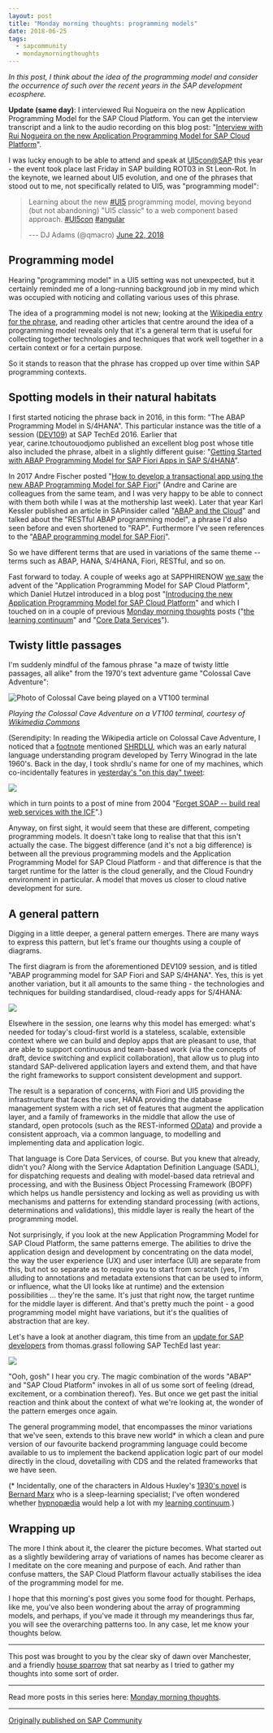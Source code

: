 ```yaml
---
layout: post
title: "Monday morning thoughts: programming models"
date: 2018-06-25
tags:
  - sapcommunity
  - mondaymorningthoughts
---
```


*In this post, I think about the idea of the programming model and
consider the occurrence of such over the recent years in the SAP
development ecosphere.*

**Update (same day)**: I interviewed Rui Nogueira on the new Application
Programming Model for the SAP Cloud Platform. You can get the interview
transcript and a link to the audio recording on this blog post:
"[Interview with Rui Nogueira on the new Application Programming Model
for SAP Cloud
Platform](/blog/posts/2018/06/25/interview-with-rui-nogueira-on-the-new-application-programming-model-for-sap-cloud-platform/)".

I was lucky enough to be able to attend and speak at
[UI5con@SAP](https://openui5.org/ui5con/) this year - the event took
place last Friday in SAP building ROT03 in St Leon-Rot. In the keynote,
we learned about UI5 evolution, and one of the phrases that stood out to
me, not specifically related to UI5, was "programming model":

>
> Learning about the new
> [#UI5](https://twitter.com/hashtag/UI5?src=hash&ref_src=twsrc%5Etfw)
> programming model, moving beyond (but not abandoning) "UI5 classic"
> to a web component based approach.
> [#UI5con](https://twitter.com/hashtag/UI5con?src=hash&ref_src=twsrc%5Etfw)
> [#angular](https://twitter.com/hashtag/angular?src=hash&ref_src=twsrc%5Etfw)
>
> --- DJ Adams (@qmacro) [June 22,
> 2018](/tweets/qmacro/status/1010070652294922240/)

## Programming model

Hearing "programming model" in a UI5 setting was not unexpected, but
it certainly reminded me of a long-running background job in my mind
which was occupied with noticing and collating various uses of this
phrase.

The idea of a programming model is not new; looking at the [Wikipedia
entry for the phrase](https://en.wikipedia.org/wiki/Programming_model),
and reading other articles that centre around the idea of a programming
model reveals only that it's a general term that is useful for
collecting together technologies and techniques that work well together
in a certain context or for a certain purpose.

So it stands to reason that the phrase has cropped up over time within
SAP programming contexts.

## Spotting models in their natural habitats

I first started noticing the phrase back in 2016, in this form: "The
ABAP Programming Model in S/4HANA". This particular instance was the
title of a session
([DEV109](https://www.sap.com/documents/2017/03/867e02d4-ac7c-0010-82c7-eda71af511fa.html))
at SAP TechEd 2016. Earlier that year, carine.tchoutouodjomo published
an excellent blog post whose title also included the phrase, albeit in a
slightly different guise: "[Getting Started with ABAP Programming Model
for SAP Fiori Apps in SAP
S/4HANA](https://blogs.sap.com/2016/04/04/getting-started-abap-programming-model/)".

In 2017 Andre Fischer posted "[How to develop a transactional app using
the new ABAP Programming Model for SAP
Fiori](https://blogs.sap.com/2017/09/14/how-to-develop-a-transactional-app-using-the-new-abap-programming-model-for-sap-fiori/)"
(Andre and Carine are colleagues from the same team, and I was very
happy to be able to connect with them both while I was at the mothership
last week). Later that year Karl Kessler published an article in
SAPinsider called "[ABAP and the
Cloud](https://sapinsider.wispubs.com/Assets/Articles/2017/November/SPI-ABAP-and-the-Cloud)"
and talked about the "RESTful ABAP programming model", a phrase I'd
also seen before and even shortened to "RAP". Furthermore I've seen
references to the "[ABAP programming model for SAP
Fiori](https://help.sap.com/doc/8f6fdeca4a26454185a19c96bfdd4e4e/1610%20000/en-US/frameset.htm)".

So we have different terms that are used in variations of the same theme
-- terms such as ABAP, HANA, S/4HANA, Fiori, RESTful, and so on.

Fast forward to today. A couple of weeks ago at SAPPHIRENOW [we
saw](/tweets/qmacro/status/1004687032411672576/) the advent
of the "Application Programming Model for SAP Cloud Platform", which
Daniel Hutzel introduced in a blog post "[Introducing the new
Application Programming Model for SAP Cloud
Platform](https://blogs.sap.com/2018/06/05/introducing-the-new-application-programming-model-for-sap-cloud-platform/)"
and which I touched on in a couple of previous [Monday morning
thoughts](/tags/mondaymorningthoughts/) posts
("[the learning
continuum](/blog/posts/2018/06/04/monday-morning-thoughts:-the-learning-continuum/)"
and "[Core Data
Services](/blog/posts/2018/06/11/monday-morning-thoughts:-core-data-services/)").

## Twisty little passages

I'm suddenly mindful of the famous phrase "a maze of twisty little
passages, all alike" from the 1970's text adventure game "Colossal
Cave Adventure":

![Photo of Colossal Cave being played on a VT100 terminal](/images/2018/06/Colossal_Cave_Adventure_on_VT100_terminal.jpg)

*Playing the Colossal Cave Adventure on a VT100 terminal, courtesy of
[Wikimedia
Commons](https://commons.wikimedia.org/wiki/File:Colossal_Cave_Adventure_on_VT100_terminal.jpg)*

(Serendipity: In reading the Wikipedia article on Colossal Cave
Adventure, I noticed that a
[footnote](https://en.wikipedia.org/wiki/Colossal_Cave_Adventure#cite_note-22)
mentioned [SHRDLU](https://en.wikipedia.org/wiki/SHRDLU), which was an
early natural language understanding program developed by Terry Winograd
in the late 1960's. Back in the day, I took shrdlu's name for one of
my machines, which co-incidentally features in [yesterday's "on this
day"
tweet](/tweets/qmacro/status/1010932700230889473/):

![](/tweets/qmacro/tweets_media/1010932700230889473-DgeN7KyW4AAHnj6.jpg)

which in turn points
to a post of mine from 2004 "[Forget SOAP -- build real web services
with the
ICF](https://blogs.sap.com/2004/06/24/forget-soap-build-real-web-services-with-the-icf/)".)

Anyway, on first sight, it would seem that these are different,
competing programming models. It doesn't take long to realise that that
this isn't actually the case. The biggest difference (and it's not a
big difference) is between all the previous programming models and the
Application Programming Model for SAP Cloud Platform - and that
difference is that the target runtime for the latter is the cloud
generally, and the Cloud Foundry environment in particular. A model that
moves us closer to cloud native development for sure.

## A general pattern

Digging in a little deeper, a general pattern emerges. There are many
ways to express this pattern, but let's frame our thoughts using a
couple of diagrams.

The first diagram is from the aforementioned DEV109 session, and is
titled "ABAP programming model for SAP Fiori and SAP S/4HANA". Yes,
this is yet another variation, but it all amounts to the same thing -
the technologies and techniques for building standardised, cloud-ready
apps for S/4HANA:

![](/images/2018/06/Screen-Shot-2018-06-25-at-08.08.13.png)

Elsewhere in the session, one learns why this model has emerged: what's
needed for today's cloud-first world is a stateless, scalable,
extensible context where we can build and deploy apps that are pleasant
to use, that are able to support continuous and team-based work (via the
concepts of draft, device switching and explicit collaboration), that
allow us to plug into standard SAP-delivered application layers and
extend them, and that have the right frameworks to support consistent
development and support.

The result is a separation of concerns, with Fiori and UI5 providing the
infrastructure that faces the user, HANA providing the database
management system with a rich set of features that augment the
application layer, and a family of frameworks in the middle that allow
the use of standard, open protocols (such as the REST-informed
[OData](http://www.odata.org/)) and provide a consistent approach, via a
common language, to modelling and implementing data and application
logic.

That language is Core Data Services, of course. But you knew that
already, didn't you? Along with the Service Adaptation Definition
Language (SADL), for dispatching requests and dealing with model-based
data retrieval and processing, and with the Business Object Processing
Framework (BOPF) which helps us handle persistency and locking as well
as providing us with mechanisms and patterns for extending standard
processing (with actions, determinations and validations), this middle
layer is really the heart of the programming model.

Not surprisingly, if you look at the new Application Programming Model
for SAP Cloud Platform, the same patterns emerge. The abilities to drive
the application design and development by concentrating on the data
model, the way the user experience (UX) and user interface (UI) are
separate from this, but not so separate as to require you to start from
scratch (yes, I'm alluding to annotations and metadata extensions that
can be used to inform, or influence, what the UI looks like at runtime)
and the extension possibilities \... they're the same. It's just that
right now, the target runtime for the middle layer is different. And
that's pretty much the point - a good programming model might have
variations, but it's the qualities of abstraction that are key.

Let's have a look at another diagram, this time from an [update for SAP
developers](https://www.slideshare.net/thomasgr/whats-new-for-sap-developers)
from thomas.grassl following SAP TechEd last year:

![](/images/2018/06/Screen-Shot-2018-06-25-at-08.25.51.png)

"Ooh, gosh" I hear you cry. The magic combination of the words
"ABAP" and "SAP Cloud Platform" invokes in all of us some sort of
feeling (dread, excitement, or a combination thereof). Yes. But once we
get past the initial reaction and think about the context of what we're
looking at, the wonder of the pattern emerges once again.

The general programming model, that encompasses the minor variations
that we've seen, extends to this brave new world\* in which a clean
and pure version of our favourite backend programming language could
become available to us to implement the backend application logic part
of our model directly in the cloud, dovetailing with CDS and the related
frameworks that we have seen.

(\* Incidentally, one of the characters in Aldous Huxley's [1930's novel](https://en.wikipedia.org/wiki/Brave_New_World)
is [Bernard
Marx](https://en.wikipedia.org/wiki/Brave_New_World#Characters) who is a
sleep-learning specialist; I've often wondered
whether [hypnopædia](https://en.wikipedia.org/wiki/Sleep-learning) would
help a lot with my [learning
continuum](/blog/posts/2018/06/04/monday-morning-thoughts:-the-learning-continuum/).)

## Wrapping up

The more I think about it, the clearer the picture becomes. What started
out as a slightly bewildering array of variations of names has become
clearer as I meditate on the core meaning and purpose of each. And
rather than confuse matters, the SAP Cloud Platform flavour actually
stabilises the idea of the programming model for me.

I hope that this morning's post gives you some food for thought.
Perhaps, like me, you've also been wondering about the array of
programming models, and perhaps, if you've made it through my
meanderings thus far, you will see the overarching patterns too. In any
case, let me know your thoughts below.

---

This post was brought to you by the clear sky of dawn over Manchester,
and a friendly [house
sparrow](https://www.rspb.org.uk/birds-and-wildlife/wildlife-guides/bird-a-z/house-sparrow)
that sat nearby as I tried to gather my thoughts into some sort of
order.

---

Read more posts in this series here: [Monday morning
thoughts](https://blogs.sap.com/tag/mondaymorningthoughts/).

---

[Originally published on SAP Community](https://community.sap.com/t5/technology-blogs-by-sap/monday-morning-thoughts-programming-models/ba-p/13372944)
